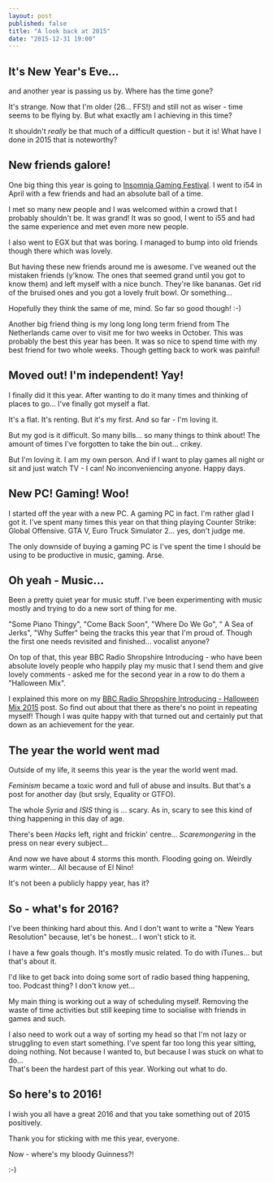 ```yaml
---
layout: post
published: false
title: "A look back at 2015"
date: "2015-12-31 19:00"
---
```


## It's New Year's Eve...

and another year is passing us by. Where has the time gone?

It's strange. Now that I'm older (26... FFS!) and still not as wiser - time seems to be flying by. But what exactly am I achieving in this time?

It shouldn't *really* be that much of a difficult question - but it is! What have I done in 2015 that is noteworthy?

## New friends galore!

One big thing this year is going to [Insomnia Gaming Festival](https://insomniagamingfestival.com/ "Insomnia Gaming Festival"). I went to i54 in April with a few friends and had an absolute ball of a time.

I met so many new people and I was welcomed within a crowd that I probably shouldn't be. It was grand! It was so good, I went to i55 and had the same experience and met even more new people.

I also went to EGX but that was boring. I managed to bump into old friends though there which was lovely.

But having these new friends around me is awesome. I've weaned out the mistaken friends (y'know. The ones that seemed grand until you got to know them) and left myself with a nice bunch. They're like bananas. Get rid of the bruised ones and you got a lovely fruit bowl. Or something...

Hopefully they think the same of me, mind. So far so good though! :-)

Another big friend thing is my long long long term friend from The Netherlands came over to visit me for two weeks in October. This was probably the best this year has been. It was so nice to spend time with my best friend for two whole weeks. Though getting back to work was painful!

## Moved out! I'm independent! Yay!

I finally did it this year. After wanting to do it many times and thinking of places to go... I've finally got myself a flat.

It's a flat. It's renting. But it's my first. And so far - I'm loving it. 

But my god is it difficult. So many bills... so many things to think about! The amount of times I've forgotten to take the bin out... crikey.

But I'm loving it. I am my own person. And if I want to play games all night or sit and just watch TV - I can! No inconveniencing anyone. Happy days.

## New PC! Gaming! Woo!

I started off the year with a new PC. A gaming PC in fact. I'm rather glad I got it. I've spent many times this year on that thing playing Counter Strike: Global Offensive. GTA V, Euro Truck Simulator 2... yes, don't judge me.

The only downside of buying a gaming PC is I've spent the time I should be using to be productive in music, gaming. Arse.

## Oh yeah - Music...

Been a pretty quiet year for music stuff. I've been experimenting with music mostly and trying to do a new sort of thing for me. 

"Some Piano Thingy", "Come Back Soon", "Where Do We Go", " A Sea of Jerks", "Why Suffer" being the tracks this year that I'm proud of. Though the first one needs revisited and finished... vocalist anyone?

On top of that, this year BBC Radio Shropshire Introducing - who have been absolute lovely people who happily play my music that I send them and give lovely comments - asked me for the second year in a row to do them a "Halloween Mix".

I explained this more on my [BBC Radio Shropshire Introducing - Halloween Mix 2015](http://dan-bennett.me/bbc-radio-shropshire-introducing-halloween-mix-2015) post. So find out about that there as there's no point in repeating myself! Though I was quite happy with that turned out and certainly put that down as an achievement for the year.

## The year the world went mad

Outside of my life, it seems this year is the year the world went mad.

*Feminism* became a toxic word and full of abuse and insults. But that's a post for another day (but srsly, Equality or GTFO).

The whole *Syria* and *ISIS* thing is ... scary. As in, scary to see this kind of thing happening in this day of age.

There's been *Hacks* left, right and frickin' centre... *Scaremongering* in the press on near every subject...

And now we have about 4 storms this month. Flooding going on. Weirdly warm winter... All because of El Nino!

It's not been a publicly happy year, has it?

## So - what's for 2016?

I've been thinking hard about this. And I don't want to write a "New Years Resolution" because, let's be honest... I won't stick to it.

I have a few goals though. It's mostly music related. To do with iTunes... but that's about it.

I'd like to get back into doing some sort of radio based thing happening, too. Podcast thing? I don't know yet...

My main thing is working out a way of scheduling myself. Removing the waste of time activities but still keeping time to socialise with friends in games and such.

I also need to work out a way of sorting my head so that I'm not lazy or struggling to even start something. I've spent far too long this year sitting, doing nothing. Not because I wanted to, but because I was stuck on what to do...    
That's been the hardest part of this year. Working out what to do.

## So here's to 2016!

I wish you all have a great 2016 and that you take something out of 2015 positively.

Thank you for sticking with me this year, everyone. 

Now - where's my bloody Guinness?!

:-)